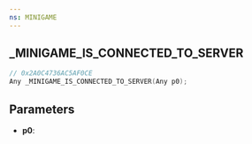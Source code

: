 ```yaml
---
ns: MINIGAME
---
```

## _MINIGAME_IS_CONNECTED_TO_SERVER

```c
// 0x2A0C4736AC5AF0CE
Any _MINIGAME_IS_CONNECTED_TO_SERVER(Any p0);
```

## Parameters
* **p0**:
